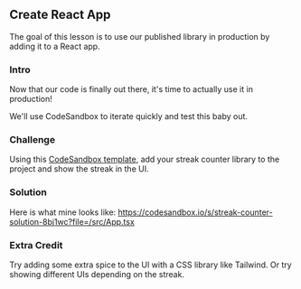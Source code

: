 ## Create React App

The goal of this lesson is to use our published library in production by adding it to a React app.

### Intro

Now that our code is finally out there, it's time to actually use it in production!

We'll use CodeSandbox to iterate quickly and test this baby out.

### Challenge

Using this [CodeSandbox template](https://codesandbox.io/s/streak-counter-template-ts-course-tlfxfr?file=/src/App.tsx), add your streak counter library to the project and show the streak in the UI.

### Solution

Here is what mine looks like: https://codesandbox.io/s/streak-counter-solution-8bj1wc?file=/src/App.tsx

### Extra Credit

Try adding some extra spice to the UI with a CSS library like Tailwind. Or try showing different UIs depending on the streak.
